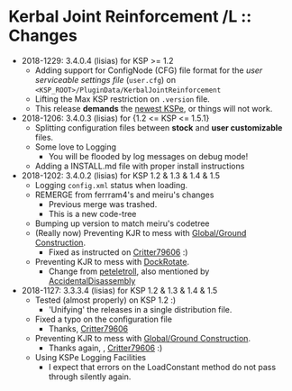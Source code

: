 # Kerbal Joint Reinforcement /L :: Changes

* 2018-1229: 3.4.0.4 (lisias) for KSP >= 1.2
	+ Adding support for ConfigNode (CFG) file format for the *user serviceable settings file* (`user.cfg`) on `<KSP_ROOT>/PluginData/KerbalJointReinforcement`
	+ Lifting the Max KSP restriction on `.version` file.
	+ This release **demands** the [newest KSPe](https://github.com/net-lisias-ksp/KSPAPIExtensions/releases), or things will not work. 
* 2018-1206: 3.4.0.3 (lisias) for {1.2 <= KSP <= 1.5.1}
	+ Splitting configuration files between **stock** and **user customizable** files.
	+ Some love to Logging
		- You will be flooded by log messages on debug mode! 
	+ Adding a INSTALL.md file with proper install instructions
* 2018-1202: 3.4.0.2 (lisias) for KSP 1.2 & 1.3 & 1.4 & 1.5
	+ Logging `config.xml` status when loading.
	+ REMERGE from ferrram4's and meiru's changes
		- Previous merge was trashed.
		- This is a new code-tree
	+ Bumping up version to match meiru's codetree 
	+ (Really now) Preventing KJR to mess with [Global/Ground Construction](https://forum.kerbalspaceprogram.com/index.php?/topic/50911-13-kerbal-joint-reinforcement-v333-72417/&do=findComment&comment=3497716).
		- Fixed as instructed on [Critter79606](https://forum.kerbalspaceprogram.com/index.php?/topic/50911-13-kerbal-joint-reinforcement-v333-72417/&do=findComment&comment=3494635) :)
	+ Preventing KJR to mess with [DockRotate](https://forum.kerbalspaceprogram.com/index.php?/topic/170484-15-14-dockrotate-lightweight-robotics-rotational-control-on-docking-ports-plus-noderotate-make-any-part-rotate/).
		- Change from [peteletroll](https://forum.kerbalspaceprogram.com/index.php?/profile/144573-peteletroll/), also mentioned by [AccidentalDisassembly](https://forum.kerbalspaceprogram.com/index.php?/topic/171377-130l-145-grounded-modular-vehicles-r40l-new-light-texture-switch-alternatives-fixes-oct-9-2018/&do=findComment&comment=3316608)
* 2018-1127: 3.3.3.4 (lisias) for KSP 1.2 & 1.3 & 1.4 & 1.5
	+ Tested (almost properly) on KSP 1.2 :)
		- 'Unifying' the releases in a single distribution file. 
	+ Fixed a typo on the configuration file
		- Thanks, [Critter79606](https://forum.kerbalspaceprogram.com/index.php?/topic/50911-13-kerbal-joint-reinforcement-v333-72417/&do=findComment&comment=3494635)
	+ Preventing KJR to mess with [Global/Ground Construction](https://forum.kerbalspaceprogram.com/index.php?/topic/154167-145-global-construction/).
		- Thanks again, , [Critter79606](https://forum.kerbalspaceprogram.com/index.php?/topic/50911-13-kerbal-joint-reinforcement-v333-72417/&do=findComment&comment=3494635) :)
	+ Using KSPe Logging Facilities
		- I expect that errors on the LoadConstant method do not pass through silently again.  
